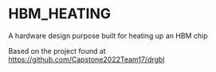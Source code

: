 # HBM_HEATING
A hardware design purpose built for heating up an HBM chip

Based on the project found at https://github.com/Capstone2022Team17/drgbl
